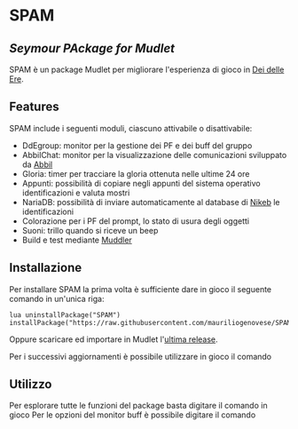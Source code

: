 # SPAM
## _Seymour PAckage for Mudlet_
SPAM è un package Mudlet per migliorare l'esperienza di gioco in [Dei delle Ere].

## Features
SPAM include i seguenti moduli, ciascuno attivabile o disattivabile:
- DdEgroup: monitor per la gestione dei PF e dei buff del gruppo
- AbbilChat: monitor per la visualizzazione delle comunicazioni sviluppato da [Abbil]
- Gloria: timer per tracciare la gloria ottenuta nelle ultime 24 ore
- Appunti: possibilità di copiare negli appunti del sistema operativo identificazioni e valuta mostri
- NariaDB: possibilità di inviare automaticamente al database di [Nikeb] le identificazioni
- Colorazione per i PF del prompt, lo stato di usura degli oggetti
- Suoni: trillo quando si riceve un beep
- Build e test mediante [Muddler]

   
## Installazione
Per installare SPAM la prima volta è sufficiente dare in gioco il seguente comando in un'unica riga:
```
lua uninstallPackage("SPAM") installPackage("https://raw.githubusercontent.com/mauriliogenovese/SPAM/main/build/SPAM.mpackage")
```
Oppure scaricare ed importare in Mudlet l'[ultima release].

Per i successivi aggiornamenti è possibile utilizzare in gioco il comando <spam update>

## Utilizzo
Per esplorare tutte le funzioni del package basta digitare il comando <spam> in gioco
Per le opzioni del monitor buff è possibile digitare il comando <observe>


[//]: # (These are reference links used in the body of this note and get stripped out when the markdown processor does its job. There is no need to format nicely because it shouldn't be seen. Thanks SO - http://stackoverflow.com/questions/4823468/store-comments-in-markdown-syntax)

   [Dei delle Ere]: https://discord.gg/5X7HHaE9PN
   [Abbil]: https://moylen.eu/dde/
   [Nikeb]: http://arendil.sytes.net:5000/
   [Muddler]: https://github.com/demonnic/muddler
   [ultima release]: https://github.com/mauriliogenovese/SPAM/releases/latest/download/SPAM.mpackage
